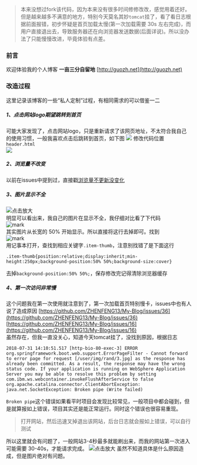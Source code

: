>本来没想过fork该代码，因为本来没有很多时间修修改改，感觉用着还好。但是越来越多不满意的地方，特别今天莫名其妙`tomcat`挂了，看了看日志根据前面报错，初步怀疑是首页加载太慢(第一次加载需要 30s 左右完成)，而用户直接退出去，导致服务器还在向浏览器发送数据(后面详说)。所以没办法了只能慢慢改进，毕竟体验有点差。
### 前言
欢迎体验我的个人博客 **一亩三分自留地**  [http://guozh.net](http://guozh.net)
### 改造过程
这里记录该博客的一些“私人定制”过程，有相同需求的可以借鉴一二
##### 1、点击网站logo期望跳转到首页
可能大家发现了，点击网站logo，只是重新请求了该网页地址，不太符合我自己的使用习惯，一般我喜欢点击后跳转到首页，如下图
![](http://images.bixiaode.com/dream/180731/DH5DcDJAl1.png?imageslim)
修改代码位置`header.html`
<br>
![](http://images.bixiaode.com/dream/180731/i5Gf1201cd.png?imageslim)
##### 2、浏览量不改变
以前在issues中提到过，直接戳[浏览量不更新没变化](https://github.com/ZHENFENG13/My-Blog/commit/528af45a56c3d6d06fdccecc1789e776c9710991)
##### 3、图片显示不全
![点击放大](http://images.bixiaode.com/dream/180731/k4GFIIeeLC.png?imageslim)
<br>
明显可以看出来，我自己的图片在显示不全，我仔细对比看了下代码
<br>
![mark](http://images.bixiaode.com/dream/180731/DCcGBikfaB.png?imageslim)
<br>
其实图片从长宽的 50% 开始显示。所以直接将这行去掉即可。找到
<br>
![mark](http://images.bixiaode.com/dream/180731/Lea9KecC3b.png?imageslim)
<br>
用记事本打开，查找到相应关键字`.item-thumb`，注意别找错了是下面这行
```
.item-thumb{position:relative;display:inherit;min-height:250px;background-position:50% 50%;background-size:cover}
```
去掉`background-position:50% 50%;`，保存修改完记得清除浏览器缓存
##### 4、第一次访问非常慢
这个问题我在第一次使用就注意到了，第一次加载首页特别慢卡，issues中也有人说了造成原因
[https://github.com/ZHENFENG13/My-Blog/issues/36](https://github.com/ZHENFENG13/My-Blog/issues/36)
<br>
[https://github.com/ZHENFENG13/My-Blog/issues/16](https://github.com/ZHENFENG13/My-Blog/issues/16)
<br>
虽然存在，但我一直没关心，知道今天tomcat挂了，没找到原因，根据日志
```
2018-07-31 14:10:51.517 [http-bio-80-exec-3] ERROR org.springframework.boot.web.support.ErrorPageFilter - Cannot forward to error page for request [/user/img/rand/3.jpg] as the response has already been committed. As a result, the response may have the wrong status code. If your application is running on WebSphere Application Server you may be able to resolve this problem by setting com.ibm.ws.webcontainer.invokeFlushAfterService to false
org.apache.catalina.connector.ClientAbortException: java.net.SocketException: Broken pipe (Write failed)
```
`Broken pipe`这个错误如果看平时项目会发现比较常见，一般项目中都会碰到，但是就算报如上错误，项目其实还是能正常运行。同时这个错误也很容易重现。
>打开网站，然后迅速叉掉退出该网站，后台日志就会报如上错误，可以自行测试

所以这里就会有问题了，一般网站3-4秒最多就能刷出来，而我的网站第一次进入可能需要 30-40s，才能请求完成。
![点击放大](http://images.bixiaode.com/dream/180731/94aI010KCc.png?imageslim)
虽然不知道具体是什么原因造成，但是图片绝对有问题。



